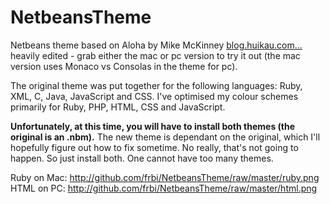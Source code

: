 NetbeansTheme
=============

Netbeans theme based on Aloha by Mike McKinney [blog.huikau.com...](http://blog.huikau.com/2008/04/aloha-color-theme-for-netbeans-61.html) heavily edited - grab either the mac or pc version to try it out (the mac version uses Monaco vs Consolas in the theme for pc).

The original theme was put together for the following languages: Ruby, XML, C, Java, JavaScript and CSS. I've optimised my colour schemes primarily for Ruby, PHP, HTML, CSS and JavaScript.

**Unfortunately, at this time, you will have to install both themes (the original is an .nbm).**
The new theme is dependant on the original, which I'll hopefully figure out how to fix sometime. No really, that's not going to happen. So just install both. One cannot have too many themes.

Ruby on Mac: http://github.com/frbi/NetbeansTheme/raw/master/ruby.png
HTML on PC: http://github.com/frbi/NetbeansTheme/raw/master/html.png